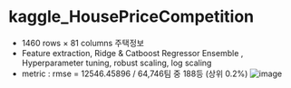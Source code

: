 # kaggle_HousePriceCompetition
- 1460 rows × 81 columns 주택정보
- Feature extraction, Ridge & Catboost Regressor Ensemble , Hyperparameter tuning, robust scaling, log scaling
- metric : rmse = 12546.45896 / 64,746팀 중 188등 (상위 0.2%)
![image](https://user-images.githubusercontent.com/121914727/230735459-0479f0b5-5330-4b9a-8cb5-2deed80d52f1.png)
